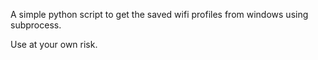 A simple python script to get the saved wifi profiles from windows using subprocess.

Use at your own risk.
